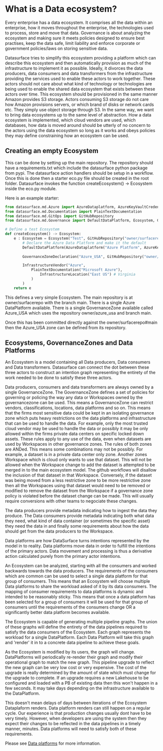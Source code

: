# What is a Data ecosystem?

Every enterprise has a data ecosystem. It comprises all the data within an enterprise, how it moves throughout the enterprise, the technologies used to process, store and move that data. Governance is about analyzing the ecosystem and making sure it meets policies designed to ensure best practises, keep the data safe, limit liability and enforce corporate or government policies/laws on storing sensitive data.

Datasurface tries to simplify this ecosystem providing a platform which can describe this ecosystem and then automatically provision as much of the infrastructure to implement it as possible. Ideally, it divorces the data producers, data consumers and data transformers from the infrastructure providing the services used to enable these actors to work together. These actors should not care about what kind of technology or technologies are being used to enable the shared data ecosystem that exists between these actors over time. This ecosystem should be provisioned in the same manner Amazon provides S3 storage. Actors consuming S3 storage do not care how Amazon provisions servers, or which brand of disks or network cards etc. They simply use object storage through S3. In the same way, we want to bring data ecosystems up to the same level of abstraction. How a data ecosystem is implemented, which cloud vendors are used, which databases, how data is moved around should be utterly of no concern to the actors using the data ecosystem so long as it works and obeys policies they may define constraining how an ecosystem can be used.

## Creating an empty Ecosystem

This can be done by setting up the main repository. The repository should have a requirements.txt which include the datasurface python package from pypi. The datasurface action handlers should be setup in a workflow. Once this is done then a starter eco.py file should be created in the root folder. Datasurface invokes the function createEcosystem() -> Ecosystem inside the eco.py module.

Here is an example starter:

```python
from datasurface.md.Azure import AzureDataplatform, AzureKeyVaultCredential
from datasurface.md.Documentation import PlainTextDocumentation
from datasurface.md.GitOps import GitHubRepository
from datasurface.md.Governance import DefaultDataPlatform, Ecosystem, GovernanceZoneDeclaration, InfrastructureLocation, InfrastructureVendor

# Define a test Ecosystem
def createEcosystem() -> Ecosystem:
    e : Ecosystem = Ecosystem("Test", GitHubRepository("owner/surfacerepo", "main"),
        # Declare the Azure Data Platform and make it the default
        DefaultDataPlatform(AzureDataplatform("Azure Platform", AzureKeyVaultCredential("vault", "maincred"))),
                              
        GovernanceZoneDeclaration("Azure_USA", GitHubRepository("owner/azure_usa", "main")),

        InfrastructureVendor("Azure",
            PlainTextDocumentation("Microsoft Azure"),
                InfrastructureLocation("East US") # Virginia
            )
        )
    return e
```

This defines a very simple Ecosystem. The main repository is at owner/surfacerepo with the branch main. There is a single Azure DataPlatform available. There is a single GovernanceZone available called Azure_USA which uses the repository owner/azure_usa and branch main.

Once this has been committed directly against the owner/surfacerepo#main then the Azure_USA zone can be defined from its repository.

## Ecosystems, GovernanceZones and Data Platforms

An Ecosystem is a model containing all Data producers, Data consumers and Data transformers. Datasurface can connect the dot between these three actors to construct an intention graph representing the entirety of the work needed to be done to satisfy these three actors.

Data producers, consumers and data transformers are always owned by a single GovernanceZone. The GovernanceZone defines a set of policies for governing or policing the way any data or Workspaces owned by the governancezone can be used. This means a GovernanceZone can restrict vendors, classifications, locations, data platforms and so on. This means that the firms most sensitive data could be kept in an isolating governance zone which puts heavy restrictions on the data platforms and infrastructure that can be used to handle the data. For example, only the most trusted cloud vendor may be used to handle the data or possibly it may be only allowed within the firms private data centers on specific locked down assets. These rules apply to any use of the data, even when datasets are used by Workspaces in other governance zones. The rules of both zones are ANDed. This means some combinations may not be possibly. For example, a dataset is in a private data center only zone. Another zones Workspace which is cloud only wants to use that dataset. This will not be allowed when the Workspace change to add the dataset is attempted to be merged in to the main ecosystem model. The github workflows will disallow the inclusion of that dataset in that Workspace. Conversely, if the dataset was being moved from a less restrictive zone to be more restrictive zone then all the Workspaces using that dataset would need to be removed or modified to remove the dataset from the Workspace if a governance zone policy is violated before the dataset change can be made. This will usually require conversions with other teams to negociate these changes.

The data producers provide metadata indicating how to ingest the data they produce. The Data consumers provide metadata indicating both what data they need, what kind of data container (or sometimes the specific asset) they need the data in and finally some requirements about how the data should get from the data producers to the Workspace.

Data platforms are how DataSurface turns intentions represented by the model in to reality. Data platforms move data in order to fulfill the intentions of the primary actors. Data movement and processing is thus a derivative action calculated purely from the primary actor intentions.

An Ecosystem can be analyzed, starting with all the consumers and worked backwards towards the data producers. The requirements of the consumers which are common can be used to select a single data platform for that group of consumers. This means that an Ecosystem will choose multiple Data platforms to share the workload asked of it by its data consumers. The mapping of consumer requirements to data platforms is dynamic and intended to be reasonably sticky. This means that once a data platform has been selected for a group of consumers it will be used for that group of consumers until the requirements of the consumers change OR a significantly better data platform becomes available.

The Ecosystem is capable of generating multiple pipeline graphs. The union of these graphs will define the entirety of the data pipelines required to satisfy the data consumers of the Ecosystem. Each graph represents the workload for a single DataPlatform. Each Data Platform will take this graph and 'render' it in to a concrete data pipeline to achieve these goals.

As the Ecosystem is modified by its users, the graph will change. DataPlatforms will periodically re-render their graph and modify their operational graph to match the new graph. This pipeline upgrade to reflect the new graph can be very low cost or very expensive. The cost of the upgrade is really determined by the amount of state which must change for the upgrade to complete. If an upgrade requires a new Lakehouse to be configured and loaded with a PB of existing data then this won't happen in a few seconds. It may take days depending on the infrastructure available to the DataPlatform.

This doesn't mean delays of days between iterations of the Ecosystem Dataplaform renders. Data platform renders can still happen on a regular cycle. Our experience is that production changes usually dont have to be very timely. However, when developers are using the system then they expect their changes to be reflected in the data pipelines in a timely manner, minutes. Data platforms will need to satisfy both of these requirements.

Please see [Data platforms](DataPlatform.md) for more information.
